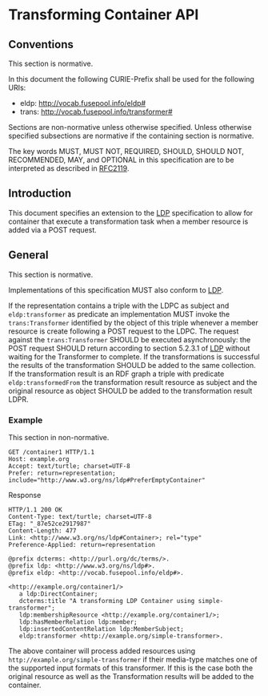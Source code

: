 # Transforming Container API

## Conventions

This section is normative.

In this document the following CURIE-Prefix shall be used for the following URIs:

 * eldp: http://vocab.fusepool.info/eldp#
 * trans: http://vocab.fusepool.info/transformer#

Sections are non-normative unless otherwise specified. Unless otherwise specified subsections are normative if the containing section is normative.

The key words MUST, MUST NOT, REQUIRED, SHOULD, SHOULD NOT, RECOMMENDED, MAY, and OPTIONAL in this specification are to be interpreted as described in [RFC2119].

## Introduction

This document specifies an extension to the [LDP] specification to allow for container that execute a transformation task when a member resource is added via a POST request.

## General

This section is normative.

Implementations of this specification MUST also conform to [LDP].

If the representation contains a triple with the LDPC as subject and `eldp:transformer` as predicate an implementation MUST invoke the `trans:Transformer` identified by the object of this triple whenever a member resource is create following a POST request to the LDPC. The request against the `trans:Transformer` SHOULD be executed asynchronously: the POST request SHOULD return according to section 5.2.3.1 of [LDP] without waiting for the Transformer to complete. If the transformations is successful the results of the transformation SHOULD be added to the same collection. If the transformation result is an RDF graph a triple with predicate `eldp:transformedFrom` the transformation result resource as subject and the original resource as object SHOULD be added to the transformation result LDPR.

### Example

This section in non-normative.

    GET /container1 HTTP/1.1
    Host: example.org
    Accept: text/turtle; charset=UTF-8
    Prefer: return=representation; include="http://www.w3.org/ns/ldp#PreferEmptyContainer"

Response

    HTTP/1.1 200 OK
    Content-Type: text/turtle; charset=UTF-8
    ETag: "_87e52ce2917987"
    Content-Length: 477
    Link: <http://www.w3.org/ns/ldp#Container>; rel="type"
    Preference-Applied: return=representation

    @prefix dcterms: <http://purl.org/dc/terms/>.
    @prefix ldp: <http://www.w3.org/ns/ldp#>.
    @prefix eldp: <http://vocab.fusepool.info/eldp#>.

    <http://example.org/container1/>
       a ldp:DirectContainer;
       dcterms:title "A transforming LDP Container using simple-transformer";
       ldp:membershipResource <http://example.org/container1/>;
       ldp:hasMemberRelation ldp:member;
       ldp:insertedContentRelation ldp:MemberSubject;
       eldp:transformer <http://example.org/simple-transformer>.

The above container will process added resources using `http://example.org/simple-transformer` if their media-type matches one of the supported input formats of this transformer. If this is the case both the original resource as well as the Transformation results will be added to the container.

[RFC2119]: http://www.ietf.org/rfc/rfc2119
[LDP]: http://www.w3.org/TR/ldp/
